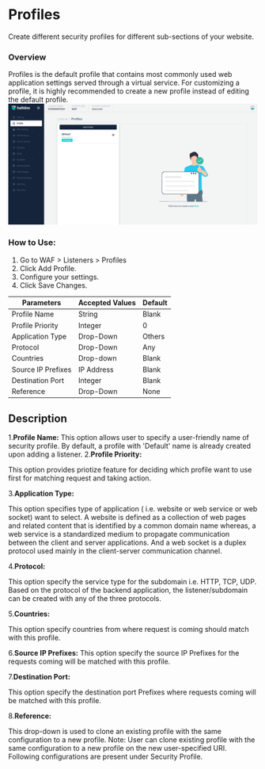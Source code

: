 # Profiles
Create different security profiles for different sub-sections of your website.
### Overview
Profiles is the default profile that contains most commonly used web application settings served through a virtual service. For customizing a profile, it is highly recommended to create a new profile instead of editing the default profile.  
![Profiles.png](/img/waf/v2/profile.png)
   
### How to Use:
1. Go to WAF > Listeners > Profiles
2. Click Add Profile.
3. Configure your settings.
4. Click Save Changes.
   
| Parameters         | Accepted Values | Default |
|--------------------|-----------------|---------|
| Profile Name       | String          | Blank   |
| Profile Priority   | Integer         | 0       |
| Application Type   | Drop-Down       | Others  |
| Protocol           | Drop-Down       | Any     |
| Countries          | Drop-down       | Blank   |
| Source IP Prefixes | IP Address      | Blank   |
| Destination Port   | Integer         | Blank   |
| Reference          | Drop-Down       | None    |
## Description

1.**Profile Name:**
This option allows user to specify a user-friendly name of security profile. By default, a profile with 'Default' name is already created upon adding a listener.
2.**Profile Priority:**

This option provides priotize feature for deciding which profile want to use first for matching request and taking action.

3.**Application Type:**

This option specifies type of application ( i.e. website or web service or web socket) want to select. A website is defined as a collection of web pages and related content that is identified by a common domain name whereas, a web service is a standardized medium to propagate communication between the client and server applications. And a web socket is a duplex protocol used mainly in the client-server communication channel.

4.**Protocol:**

This option specify the service type for the subdomain i.e. HTTP, TCP, UDP. Based on the protocol of the backend application, the listener/subdomain can be created with any of the three protocols. 

5.**Countries:**

This option specify countries from where request is coming should match with this profile.

6.**Source IP Prefixes:**
This option specify the source IP Prefixes for the requests coming will be matched with this profile.

7.**Destination Port:**

This option specify the destination port Prefixes where requests coming will be matched with this profile.

8.**Reference:**

This drop-down is used to clone an existing profile with the same configuration to a new profile.
Note: User can clone existing profile with the same configuration to a new profile on the new user-specified URI.
Following configurations are present under Security Profile.
